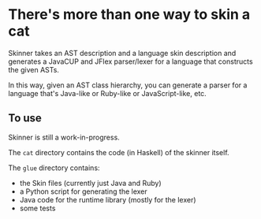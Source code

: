 # There's more than one way to skin a cat

Skinner takes an AST description and a language skin description 
and generates a JavaCUP and JFlex parser/lexer for a language
that constructs the given ASTs.

In this way, given an AST class hierarchy, you can 
generate a parser for a language that's Java-like or
Ruby-like or JavaScript-like, etc.

## To use

Skinner is still a work-in-progress.

The `cat` directory contains the code (in Haskell) of the skinner
itself.

The `glue` directory contains:

- the Skin files (currently just Java and Ruby)
- a Python script for generating the lexer 
- Java code for the runtime library (mostly for the lexer)
- some tests
